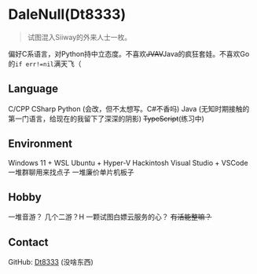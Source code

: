 # DaleNull(Dt8333)

>试图混入Siiway的外来人士一枚。

偏好C系语言，对Python持中立态度。不喜欢~~JVAV~~Java的疯狂套娃。不喜欢Go的`if err!=nil`满天飞（

## Language
C/CPP
CSharp
Python (会改，但不太想写。C#不香吗)
Java (无知时期接触的第一门语言，给现在的我留下了深深的阴影)
~~TypeScript~~(练习中)

## Environment
Windows 11 + WSL Ubuntu + Hyper-V Hackintosh
Visual Studio + VSCode
一堆群聊用来找点子
一堆廉价单片机板子

## Hobby
一堆音游？
几个二游？H
一颗试图白嫖云服务的心？
~~有活能整嘛？~~

## Contact
GitHub: [Dt8333](https://github.com/Dt8333) (没啥东西)
